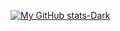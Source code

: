 [![My GitHub stats-Dark](https://github-readme-stats.vercel.app/api?username=matheusmartinsviana&show_icons=true&theme=dark#gh-dark-mode-only)](https://github.com/matheusmartinsviana/github-readme-stats#gh-dark-mode-only)
